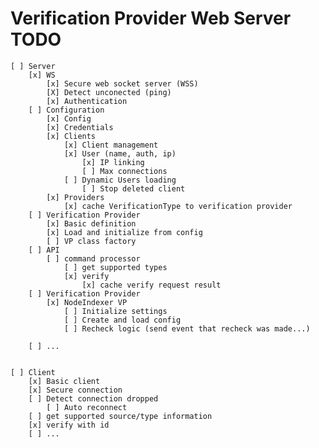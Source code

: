 # Verification Provider Web Server TODO

    [ ] Server
        [x] WS
            [x] Secure web socket server (WSS)
            [X] Detect unconected (ping)
            [x] Authentication
        [ ] Configuration
            [x] Config
            [x] Credentials
            [x] Clients
                [x] Client management
                [x] User (name, auth, ip)
                    [x] IP linking
                    [ ] Max connections                
                [ ] Dynamic Users loading
                    [ ] Stop deleted client
            [x] Providers
                [x] cache VerificationType to verification provider
        [ ] Verification Provider
            [x] Basic definition
            [x] Load and initialize from config
            [ ] VP class factory
        [ ] API
            [ ] command processor
                [ ] get supported types
                [x] verify
                    [x] cache verify request result
        [ ] Verification Provider
            [x] NodeIndexer VP
                [ ] Initialize settings
                [ ] Create and load config
                [ ] Recheck logic (send event that recheck was made...)

        [ ] ...
            
            
    [ ] Client
        [x] Basic client
        [x] Secure connection
        [ ] Detect connection dropped
            [ ] Auto reconnect
        [ ] get supported source/type information 
        [x] verify with id
        [ ] ...